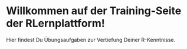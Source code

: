 # Willkommen auf der Training-Seite der RLernplattform!

Hier findest Du Übungsaufgaben zur Vertiefung Deiner R-Kenntnisse.

```{tableofcontents}
```

